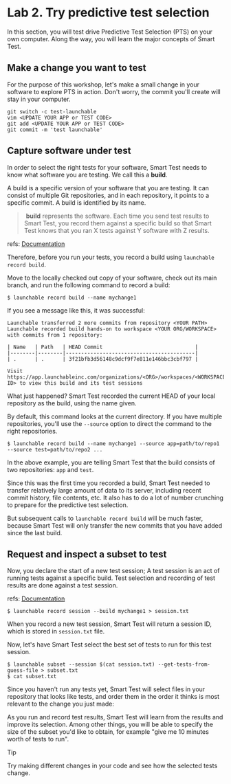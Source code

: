 # Lab 2. Try predictive test selection

In this section, you will test drive Predictive Test Selection (PTS) on your own computer.
Along the way, you will learn the major concepts of Smart Test.

## Make a change you want to test
For the purpose of this workshop, let's make a small change in your software to explore PTS in action.
Don't worry, the commit you'll create will stay in your computer.

```
git switch -c test-launchable
vim <UPDATE YOUR APP or TEST CODE>
git add <UPDATE YOUR APP or TEST CODE>
git commit -m 'test launchable'
```


## Capture software under test

In order to select the right tests for your software, Smart Test needs to know what software you are testing. We call this a **build**.

A build is a specific version of your software that you are testing. It can consist of multiple Git repositories, and in each repository, it points to a specific commit. A build is identified by its name.

>  **build** represents the software. Each time you send test results to Smart Test, you record them against a specific build so that Smart Test knows that you ran X tests against Y software with Z results.

refs: [Documentation](https://www.launchableinc.com/docs/concepts/build/)

Therefore, before you run your tests, you record a build using `launchable record build`.

Move to the locally checked out copy of your software, check out its main branch,
and run the following command to record a build:
```
$ launchable record build --name mychange1
```
If you see a message like this, it was successful:

```
Launchable transferred 2 more commits from repository <YOUR PATH>
Launchable recorded build hands-on to workspace <YOUR ORG/WORKSPACE> with commits from 1 repository:

| Name   | Path   | HEAD Commit                              |
|--------|--------|------------------------------------------|
| .      | .      | 3f21bfb3d56148c9dcf9f7e811e146bbc3cbf797 |

Visit https://app.launchableinc.com/organizations/<ORG>/workspaces/<WORKSPACE>/data/builds/<BUILD ID> to view this build and its test sessions
```

What just happened? Smart Test recorded the current HEAD of your local repository as the build,
using the name given.

By default, this command looks at the current directory.
If you have multiple repositories, you'll use the `--source` option to direct the command to the right repositories.

```
$ launchable record build --name mychange1 --source app=path/to/repo1 --source test=path/to/repo2 ...
```

In the above example, you are telling Smart Test that the build consists of two repositories: `app` and `test`.



Since this was the first time you recorded a build, Smart Test needed to transfer relatively
large amount of data to its server, including recent commit history, file contents, etc. It
also has to do a lot of number crunching to prepare for the predictive test selection.

But subsequent calls to `launchable record build` will be much faster, because Smart Test will only transfer the new commits that you have added since the last build.

## Request and inspect a subset to test
Now, you declare the start of a new test session; A test session is an act of running tests against a specific build. Test selection and recording of test results are done against a test session.

 refs: [Documentation](https://www.launchableinc.com/docs/concepts/test-session/)

 ```
 $ launchable record session --build mychange1 > session.txt
 ```

When you record a new test session, Smart Test will return a session ID, which is stored in `session.txt` file.

Now, let's have Smart Test select the best set of tests to run for this test session.

 ```
 $ launchable subset --session $(cat session.txt) --get-tests-from-guess-file > subset.txt
 $ cat subset.txt
```

Since you haven't run any tests yet, Smart Test will select files in your repository
that looks like tests, and order them in the order it thinks is most relevant to
the change you just made:

As you run and record test results, Smart Test will learn from the results and improve its selection.
Among other things, you will be able to specify the size of the subset you'd like to obtain, for example
"give me 10 minutes worth of tests to run".

> [!TIP]
> Try making different changes in your code and see how the selected tests change.
